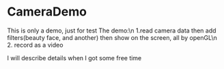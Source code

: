 # CameraDemo

This is only a demo, just for test
The demo:\n
1.read camera data then add filters(beauty face, and another) then show on the screen,
  all by openGL\n
2. record as a video

I will describe details when I got some free time
